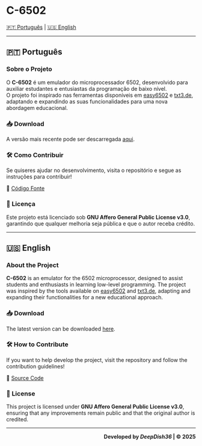# C-6502 

[🇵🇹 Português](#português) | [🇺🇸 English](#english)

---

## <h2 id="português">🇵🇹 **Português**</h2>
### Sobre o Projeto
O **C-6502** é um emulador do microprocessador 6502, desenvolvido para auxiliar estudantes e entusiastas da programação de baixo nível.<br/>
O projeto foi inspirado nas ferramentas disponíveis em [easy6502](https://skilldrick.github.io/easy6502/) e [txt3.de](txt3.de), adaptando e expandindo as suas funcionalidades para uma nova abordagem educacional.
### 📥 Download
A versão mais recente pode ser descarregada [aqui](https://github.com/DeepDish36/C-6502/releases/latest).

### 🛠 Como Contribuir
Se quiseres ajudar no desenvolvimento, visita o repositório e segue as instruções para contribuir!

🔗 [Código Fonte](https://github.com/DeepDish36/C-6502)

### 📜 Licença
Este projeto está licenciado sob **GNU Affero General Public License v3.0**, garantindo que qualquer melhoria seja pública e que o autor receba crédito.

---

## <h2 id="english">🇺🇸 **English**</h2>
### About the Project
**C-6502** is an emulator for the 6502 microprocessor, designed to assist students and enthusiasts in learning low-level programming.
The project was inspired by the tools available on [easy6502](https://skilldrick.github.io/easy6502/) and [txt3.de](txt3.de), adapting and expanding their functionalities for a new educational approach.
### 📥 Download
The latest version can be downloaded [here](https://github.com/DeepDish36/C-6502/releases/latest).

### 🛠 How to Contribute
If you want to help develop the project, visit the repository and follow the contribution guidelines!

🔗 [Source Code](https://github.com/DeepDish36/C-6502)

### 📜 License
This project is licensed under **GNU Affero General Public License v3.0**, ensuring that any improvements remain public and that the original author is credited.

---
<b>
  <p align=end>Developed by <i>DeepDish36</i> | © 2025</p>
</b>
